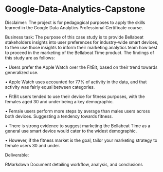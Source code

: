 # Google-Data-Analytics-Capstone

Disclaimer: The project is for pedagogical purposes to apply the skills learned in the Google Data Analytics Professional Certificate course.

Business task:
The purpose of this case study is to provide Bellabeat stakeholders insights into user preferences for industry-wide smart devices, to then use those insights to inform their marketing analytics team how best to proceed in the marketing of the Bellabeat Time product. The findings of this study are as follows:


•	  Users prefer the Apple Watch over the FitBit, based on their trend towards generalized use.


•	  Apple Watch uses accounted for 77% of activity in the data, and that activity was fairly equal between categories.


•	  FitBit users tended to use their device for fitness purposes, with the females aged 30 and under being a key demographic.


•	  Female users perform more steps by average than males users across both devices. Suggesting a tendency towards fitness.


•	  There is strong evidence to suggest marketing the Bellabeat Time as a general use smart device would cater to the widest demographic.


•	  However, if the fitness market is the goal, tailor your marketing strategy to female users 30 and under.

Deliverable:

  
  RMarkdown Document detailing workflow, analysis, and conclusions
  

